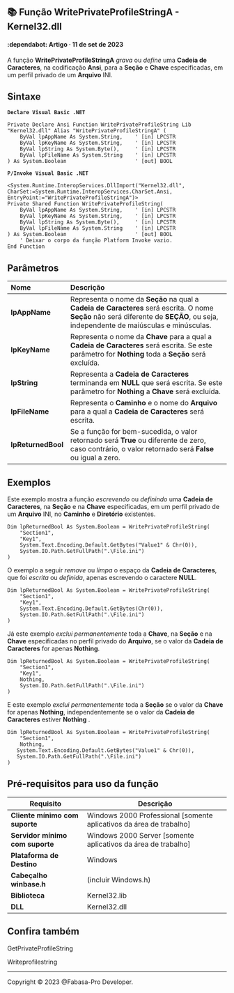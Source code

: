 ## :books: Função WritePrivateProfileStringA - Kernel32.dll

#### :dependabot: Artigo · 11 de set de 2023

A função **WritePrivateProfileStringA** *grava* ou *define* uma **Cadeia de Caracteres**, na codificação **Ansi**, para a **Seção** e **Chave** especificadas, em um perfil privado de um **Arquivo** INI.

## Sintaxe

**`Declare Visual Basic .NET`**
```basic
Private Declare Ansi Function WritePrivateProfileString Lib "Kernel32.dll" Alias "WritePrivateProfileStringA" (
    ByVal lpAppName As System.String,    ' [in] LPCSTR
    ByVal lpKeyName As System.String,    ' [in] LPCSTR
    ByVal lpString As System.Byte(),     ' [in] LPCSTR
    ByVal lpFileName As System.String    ' [in] LPCSTR
) As System.Boolean                      ' [out] BOOL
```

**`P/Invoke Visual Basic .NET`**
```basic
<System.Runtime.InteropServices.DllImport("Kernel32.dll", CharSet:=System.Runtime.InteropServices.CharSet.Ansi, EntryPoint:="WritePrivateProfileStringA")>
Private Shared Function WritePrivateProfileString(
    ByVal lpAppName As System.String,    ' [in] LPCSTR
    ByVal lpKeyName As System.String,    ' [in] LPCSTR
    ByVal lpString As System.Byte(),     ' [in] LPCSTR
    ByVal lpFileName As System.String    ' [in] LPCSTR
) As System.Boolean                      ' [out] BOOL
    ' Deixar o corpo da função Platform Invoke vazio.
End Function
```

## Parâmetros

|Nome                      |Descrição                                                                                                                                                                          |
|:-------------------------|:----------------------------------------------------------------------------------------------------------------------------------------------------------------------------------|
|**lpAppName**             |Representa o nome da **Seção** na qual a **Cadeia de Caracteres** será escrita. O nome **Seção** não será diferente de **SEÇÃO**, ou seja, independente de maiúsculas e minúsculas.|
|**lpKeyName**             |Representa o nome da **Chave** para a qual a **Cadeia de Caracteres** será escrita. Se este parâmetro for **Nothing** toda a **Seção** será excluída.                              |
|**lpString**              |Representa a **Cadeia de Caracteres** terminanda em **NULL** que será escrita. Se este parâmetro for **Nothing** a **Chave** será excluída.                                        |
|**lpFileName**            |Representa o **Caminho** e o nome do **Arquivo** para a qual a **Cadeia de Caracteres** será escrita.                                                                              |
|**lpReturnedBool**        |Se a função for bem-sucedida, o valor retornado será **True** ou diferente de zero, caso contrário, o valor retornado será **False** ou igual a zero.                              |



## Exemplos

Este exemplo mostra a função *escrevendo* ou *definindo* uma **Cadeia de Caracteres**, na **Seção** e na **Chave** especificadas, em um perfil privado de um **Arquivo** INI, no **Caminho** e **Diretório** existentes.
                                                         
```basic
Dim lpReturnedBool As System.Boolean = WritePrivateProfileString(
    "Section1",
    "Key1",
    System.Text.Encoding.Default.GetBytes("Value1" & Chr(0)),
    System.IO.Path.GetFullPath(".\File.ini")
)
```


O exemplo a seguir *remove* ou *limpa* o espaço da **Cadeia de Caracteres**, que foi *escrita* ou *definida*, apenas escrevendo o caractere **NULL**.

```basic
Dim lpReturnedBool As System.Boolean = WritePrivateProfileString(
    "Section1",
    "Key1",
    System.Text.Encoding.Default.GetBytes(Chr(0)),
    System.IO.Path.GetFullPath(".\File.ini")
)
```

Já este exemplo *exclui permanentemente* toda a **Chave**, na **Seção** e na **Chave** especificadas no perfil privado do **Arquivo**, se o valor da **Cadeia de Caracteres** for apenas **Nothing**.

```basic
Dim lpReturnedBool As System.Boolean = WritePrivateProfileString(
    "Section1",
    "Key1",
    Nothing,
    System.IO.Path.GetFullPath(".\File.ini")
)
```

E este exemplo *exclui permanentemente* toda a **Seção** se o valor da **Chave** for apenas **Nothing**, independentemente se o valor da **Cadeia de Caracteres** estiver **Nothing** .

```basic
Dim lpReturnedBool As System.Boolean = WritePrivateProfileString(
    "Section1",
    Nothing,
   System.Text.Encoding.Default.GetBytes("Value1" & Chr(0)),
   System.IO.Path.GetFullPath(".\File.ini")
)
```

## Pré-requisitos para uso da função

|  Requisito                      | Descrição                                                           |
| ------------------------------- | ------------------------------------------------------------------- |
| __Cliente mínimo com suporte__  |	Windows 2000 Professional [somente aplicativos da área de trabalho] |
| __Servidor mínimo com suporte__ | Windows 2000 Server [somente aplicativos da área de trabalho]       |
| __Plataforma de Destino__	      | Windows                                                             |
| __Cabeçalho	winbase.h__         | (incluir Windows.h)                                                 |
| __Biblioteca__                  | Kernel32.lib                                                        |
| __DLL__                         | Kernel32.dll                                                        |

## Confira também

GetPrivateProfileString

Writeprofilestring

----

Copyright © 2023 @Fabasa-Pro Developer.
